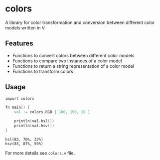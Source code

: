 # colors

A library for color transformation and conversion between different color models written in V.

## Features

 - Functions to convert colors between different color models
 - Functions to compare two instances of a color model
 - Functions to return a string representation of a color model
 - Functions to transform colors

## Usage

```v
import colors

fn main() {
    val := colors.RGB { 100, 150, 20 }

    println(val.hsl())
    println(val.hsv())
}
```

```
hsl(83, 76%, 33%)
hsv(83, 87%, 59%)
```

For more details see `colors.v` file.
